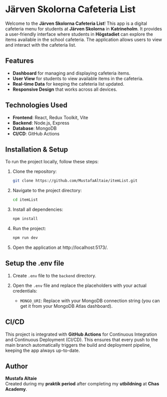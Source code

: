 # Järven Skolorna Cafeteria List

Welcome to the **Järven Skolorna Cafeteria List**! This app is a digital cafeteria menu for students at **Järven Skolorna** in **Katrineholm**. It provides a user-friendly interface where students in **Högstadiet** can explore the items available in the school cafeteria. The application allows users to view and interact with the cafeteria list.

## Features
- **Dashboard** for managing and displaying cafeteria items.
- **User View** for students to view available items in the cafeteria.
- **Real-time Data** for keeping the cafeteria list updated.
- **Responsive Design** that works across all devices.
  
## Technologies Used
- **Frontend**: React, Redux Toolkit, Vite
- **Backend**: Node.js, Express
- **Database**: MongoDB
- **CI/CD**: GitHub Actions

## Installation & Setup

To run the project locally, follow these steps:

1. Clone the repository:
   ```bash
   git clone https://github.com/MustafaAltaie/itemList.git
   ```

2. Navigate to the project directory:
   ```bash
   cd itemList
   ```

3. Install all dependencies:
   ```bash
   npm install
   ```

4. Run the project:
   ```bash
   npm run dev
   ```

5. Open the application at http://localhost:5173/.

## Setup the .env file

1. Create `.env` file to the `backend` directory.

2. Open the `.env` file and replace the placeholders with your actual credentials:
   - `MONGO_URI`: Replace with your MongoDB connection string (you can get it from your MongoDB Atlas dashboard).

## CI/CD

This project is integrated with **GitHub Actions** for Continuous Integration and Continuous Deployment (CI/CD). This ensures that every push to the main branch automatically triggers the build and deployment pipeline, keeping the app always up-to-date.

## Author
**Mustafa Altaie**  
Created during my **praktik period** after completing my **utbildning** at **Chas Academy**.